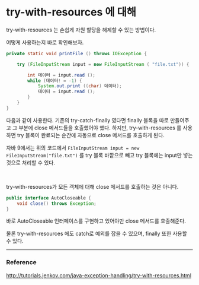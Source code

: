 # try-with-resources 에 대해

try-with-resources 는 손쉽게 자원 할당을 해제할 수 있는 방법이다.  

어떻게 사용하는지 바로 확인해보자.  

```java
private static void printFile () throws IOException {

    try (FileInputStream input = new FileInputStream ( "file.txt")) {

        int 데이터 = input.read ();
        while (데이터! = -1) {
            System.out.print ((char) 데이터);
            데이터 = input.read ();
        }
    }
}
```

다음과 같이 사용한다. 기존의 try-catch-finally 였다면 finally 블록을 따로 만들어주고 그 부분에 close 메서드들을 호출했어야 했다. 하지만, try-with-resources 를 사용하면 try 블록이 완료되는 순간에 자동으로 close 메서드를 호출하게 된다.  

자바 9에서는 위의 코드에서 ``FileInputStream input = new FileInputStream("file.txt")`` 를 try 블록 바깥으로 빼고 try 블록에는 input만 넣는 것으로 처리할 수 있다.  

<br/>

try-with-resources가 모든 객체에 대해 close 메서드를 호출하는 것은 아니다.  

```java
public interface AutoCloseable {
    void close() throws Exception;
}
```

바로 AutoCloseable 인터페이스를 구현하고 있어야만 close 메서드를 호출해준다.  

물론 try-with-resources 에도 catch로 예외를 잡을 수 있으며, finally 또한 사용할 수 있다.  

***

### Reference

http://tutorials.jenkov.com/java-exception-handling/try-with-resources.html